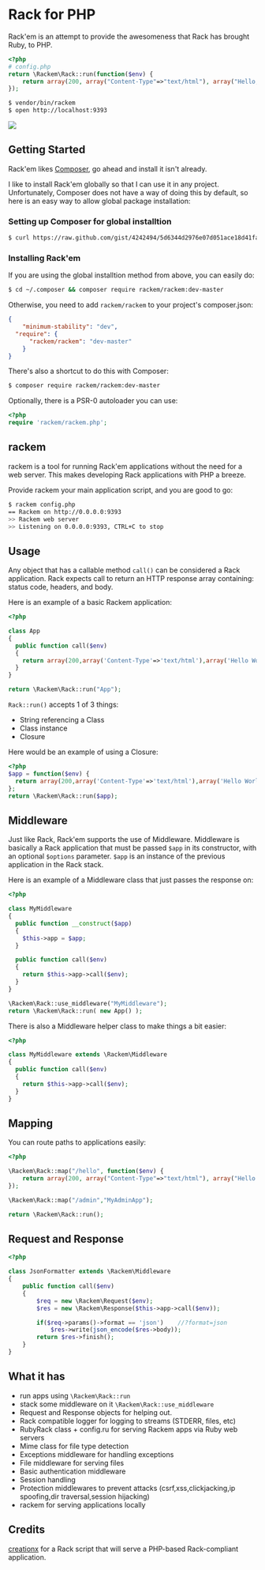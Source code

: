 # Rack for PHP

Rack'em is an attempt to provide the awesomeness that Rack has brought Ruby, to PHP.

```php
<?php
# config.php
return \Rackem\Rack::run(function($env) {
	return array(200, array("Content-Type"=>"text/html"), array("Hello, from Rack'em!"));
});
```

```bash
$ vendor/bin/rackem
$ open http://localhost:9393
```

![](https://raw.github.com/tamagokun/rackem/master/hello-world.png)

## Getting Started

Rack'em likes [Composer](http://getcomposer.org/), go ahead and install it isn't already.

I like to install Rack'em globally so that I can use it in any project. Unfortunately, Composer does not have a way of doing this by default, so here is an easy way to allow global package installation:

### Setting up Composer for global installtion

```bash
$ curl https://raw.github.com/gist/4242494/5d6344d2976e07d051ace18d41fa035113353e90/global_composer.sh | sh
```

### Installing Rack'em

If you are using the global installtion method from above, you can easily do:

```bash
$ cd ~/.composer && composer require rackem/rackem:dev-master
```

Otherwise, you need to add `rackem/rackem` to your project's composer.json:

```json
{
	"minimum-stability": "dev",
  "require": {
	  "rackem/rackem": "dev-master"
	}
}
```

There's also a shortcut to do this with Composer:

```bash
$ composer require rackem/rackem:dev-master
```

Optionally, there is a PSR-0 autoloader you can use:

```php
<?php
require 'rackem/rackem.php';
```

## rackem

rackem is a tool for running Rack'em applications without the need for a web server. This makes developing Rack applications with PHP a breeze.

Provide rackem your main application script, and you are good to go:

```bash
$ rackem config.php
== Rackem on http://0.0.0.0:9393
>> Rackem web server
>> Listening on 0.0.0.0:9393, CTRL+C to stop
```

## Usage

Any object that has a callable method `call()` can be considered a Rack application. Rack expects call to return an HTTP response array containing: status code, headers, and body.

Here is an example of a basic Rackem application:

```php
<?php

class App
{
  public function call($env)
  {
	return array(200,array('Content-Type'=>'text/html'),array('Hello World!'));
  }
}

return \Rackem\Rack::run("App");
```

`Rack::run()` accepts 1 of 3 things:

 - String referencing a Class
 - Class instance
 - Closure

Here would be an example of using a Closure:

```php
<?php
$app = function($env) {
  return array(200,array('Content-Type'=>'text/html'),array('Hello World!'));
};
return \Rackem\Rack::run($app);
```

## Middleware

Just like Rack, Rack'em supports the use of Middleware. Middleware is basically a Rack application that must be passed `$app` in its constructor, with an optional `$options` parameter. `$app` is an instance of the previous application in the Rack stack.

Here is an example of a Middleware class that just passes the response on:

```php
<?php

class MyMiddleware
{
  public function __construct($app)
  {
	$this->app = $app;
  }

  public function call($env)
  {
	return $this->app->call($env);
  }
}

\Rackem\Rack::use_middleware("MyMiddleware");
return \Rackem\Rack::run( new App() );
```

There is also a Middleware helper class to make things a bit easier:

```php
<?php

class MyMiddleware extends \Rackem\Middleware
{
  public function call($env)
  {
	return $this->app->call($env);
  }
}
```

## Mapping

You can route paths to applications easily:

```php
<?php

\Rackem\Rack::map("/hello", function($env) {
	return array(200, array("Content-Type"=>"text/html"), array("Hello from Rack'em!"));
});

\Rackem\Rack::map("/admin","MyAdminApp");

return \Rackem\Rack::run();
```

## Request and Response

```php
<?php

class JsonFormatter extends \Rackem\Middleware
{
	public function call($env)
	{
		$req = new \Rackem\Request($env);
		$res = new \Rackem\Response($this->app->call($env));

		if($req->params()->format == 'json')    //?format=json
			$res->write(json_encode($res->body));
		return $res->finish();
	}
}
```

## What it has

 - run apps using `\Rackem\Rack::run`
 - stack some middleware on it `\Rackem\Rack::use_middleware`
 - Request and Response objects for helping out.
 - Rack compatible logger for logging to streams (STDERR, files, etc)
 - RubyRack class + config.ru for serving Rackem apps via Ruby web servers
 - Mime class for file type detection
 - Exceptions middleware for handling exceptions
 - File middleware for serving files
 - Basic authentication middleware
 - Session handling
 - Protection middlewares to prevent attacks (csrf,xss,clickjacking,ip spoofing,dir traversal,session hijacking)
 - rackem for serving applications locally

## Credits

[creationx](https://github.com/creationix/rack-php) for a Rack script that will serve a PHP-based Rack-compliant application.

